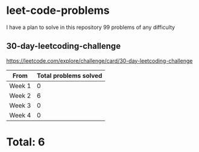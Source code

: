 # leet-code-problems

I have a plan to solve in this repository 99 problems of any difficulty

## 30-day-leetcoding-challenge

https://leetcode.com/explore/challenge/card/30-day-leetcoding-challenge

| From | Total problems solved |
|---|---|
Week 1 | 0
Week 2 | 6
Week 3 | 0
Week 4 | 0

# Total: 6
